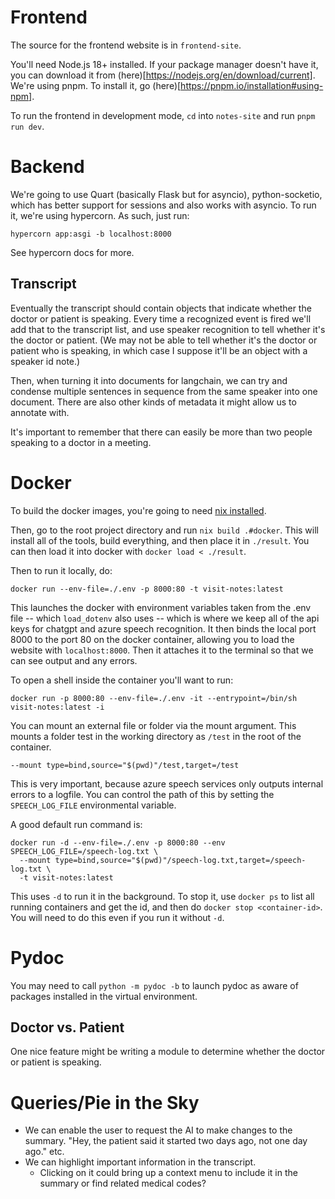 # Frontend
The source for the frontend website is in `frontend-site`.

You'll need Node.js 18+ installed. If your package manager doesn't have it,
you can download it from (here)[https://nodejs.org/en/download/current].
We're using pnpm. To install it, go
(here)[https://pnpm.io/installation#using-npm].

To run the frontend in development mode, `cd` into `notes-site` and run
`pnpm run dev`.

# Backend
We're going to use Quart (basically Flask but for asyncio), python-socketio,
which has better support for sessions and also works with asyncio. To run it,
we're using hypercorn. As such, just run:
```
hypercorn app:asgi -b localhost:8000
```

See hypercorn docs for more.

## Transcript
Eventually the transcript should contain objects that indicate whether the
doctor or patient is speaking. Every time a recognized event is fired we'll
add that to the transcript list, and use speaker recognition to tell whether
it's the doctor or patient. (We may not be able to tell whether it's the doctor
or patient who is speaking, in which case I suppose it'll be an object with a
speaker id note.)

Then, when turning it into documents for langchain, we can try and condense
multiple sentences in sequence from the same speaker into one document. There
are also other kinds of metadata it might allow us to annotate with.

It's important to remember that there can easily be more than two people
speaking to a doctor in a meeting.

# Docker
To build the docker images, you're going to need [nix
installed](https://nixos.org/download.html).

Then, go to the root project directory and run `nix build .#docker`. This will
install all of the tools, build everything, and then place it in `./result`. You
can then load it into docker with `docker load < ./result`.

Then to run it locally, do:
```
docker run --env-file=./.env -p 8000:80 -t visit-notes:latest
```
This launches the docker with environment variables taken from the .env file --
which `load_dotenv` also uses -- which is where we keep all of the api keys for
chatgpt and azure speech recognition. It then binds the local port 8000 to the
port 80 on the docker container, allowing you to load the website with
`localhost:8000`. Then it attaches it to the terminal so that we can see output
and any errors.

To open a shell inside the container you'll want to run:
```
docker run -p 8000:80 --env-file=./.env -it --entrypoint=/bin/sh visit-notes:latest -i
```

You can mount an external file or folder via the mount argument. This mounts a
folder test in the working directory as `/test` in the root of the container.
```
--mount type=bind,source="$(pwd)"/test,target=/test
```

This is very important, because azure speech services only outputs internal
errors to a logfile. You can control the path of this by setting the
`SPEECH_LOG_FILE` environmental variable.

A good default run command is:
```
docker run -d --env-file=./.env -p 8000:80 --env SPEECH_LOG_FILE=/speech-log.txt \
  --mount type=bind,source="$(pwd)"/speech-log.txt,target=/speech-log.txt \
  -t visit-notes:latest
```

This uses `-d` to run it in the background. To stop it, use `docker ps` to list
all running containers and get the id, and then do `docker stop <container-id>`.
You will need to do this even if you run it without `-d`.

# Pydoc
You may need to call `python -m pydoc -b` to launch pydoc as aware of packages
installed in the virtual environment.

## Doctor vs. Patient
One nice feature might be writing a module to determine whether the doctor or
patient is speaking.

# Queries/Pie in the Sky
- We can enable the user to request the AI to make changes to the summary. "Hey,
  the patient said it started two days ago, not one day ago." etc.
- We can highlight important information in the transcript.
  - Clicking on it could bring up a context menu to include it in the summary or
    find related medical codes?
